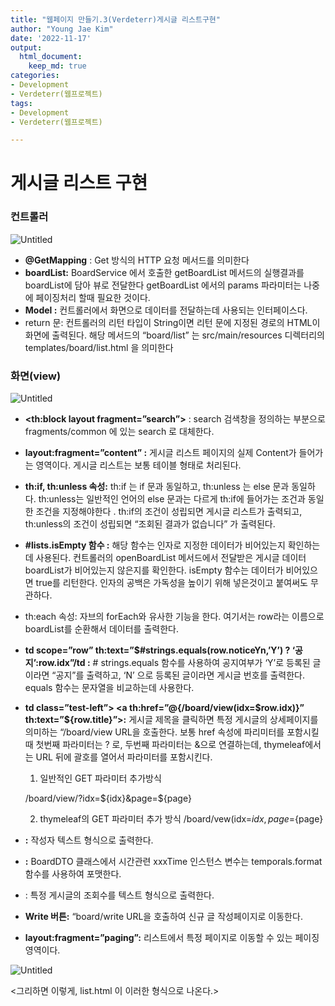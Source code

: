 ```yaml
---
title: "웹페이지 만들기.3(Verdeterr)게시글 리스트구현"
author: "Young Jae Kim"
date: '2022-11-17'
output:
  html_document:
    keep_md: true
categories: 
- Development
- Verdeterr(웹프로젝트)
tags:
- Development
- Verdeterr(웹프로젝트)

---
```


# 게시글 리스트 구현

### 컨트롤러

![Untitled](images/list/0.png)

- **@GetMapping** : Get 방식의 HTTP 요청 메서드를 의미한다
- **boardList:** BoardService 에서 호출한 getBoardList 메서드의 실행결과를 boardList에 담아 뷰로 전달한다 getBoardList  에서의 params 파라미터는 나중에 페이징처리 할때 필요한 것이다.
- **Model :** 컨트롤러에서 화면으로 데이터를 전달하는데 사용되는 인터페이스다.
- return 문: 컨트롤러의 리턴 타입이 String이면 리턴 문에 지정된 경로의 HTML이 화면에 출력된다. 해당 메서드의 “board/list” 는 src/main/resources 디렉터리의 templates/board/list.html 을 의미한다

### 화면(view)

![Untitled](images/list/1.png)

- **<th:block layout fragment=”search”>**  : search 검색창을 정의하는 부분으로 fragments/common 에 있는 search 로 대체한다.

- **layout:fragment=”content” :** 게시글 리스트 페이지의 실제 Content가 들어가는 영역이다. 게시글 리스트는 보통 테이블 형태로 처리된다.

- **th:if, th:unless 속성:**  th:if 는 if 문과 동일하고, th:unless 는 else 문과 동일하다. th:unless는 일반적인 언어의 else 문과는 다르게 th:if에 들어가는 조건과 동일한 조건을 지정해야한다 . th:if의 조건이 성립되면 게시글 리스트가 출력되고, th:unless의 조건이 성립되면 “조회된 결과가 없습니다” 가 출력된다.
- **#lists.isEmpty 함수 :** 해당 함수는 인자로 지정한 데이터가 비어있는지 확인하는데 사용된다. 컨트롤러의 openBoardList 메서드에서 전달받은 게시글 데이터 boardList가 비어있는지 않은지를 확인한다. isEmpty 함수는 데이터가 비어있으면 true를 리턴한다. 인자의 공백은 가독성을 높이기 위해 넣은것이고 붙여써도 무관하다.
- th:each 속성: 자브의 forEach와 유사한 기능을 한다. 여기서는 row라는 이름으로 boardList를 순환해서 데이터를 출력한다.
- **td scope=”row” th:text=”$#strings.equals(row.noticeYn,’Y’) ? ‘공지’:row.idx”/td :** # strings.equals 함수를 사용하여 공지여부가 ‘Y’로 등록된 글이라면 “공지”를 출력하고, ‘N’ 으로 등록된 글이라면 게시글 번호를 출력한다.  equals 함수는 문자열을 비교하는데 사용한다.
- **td class=”test-left”> <a th:href=”@{/board/view(idx=$row.idx)}” th:text=”${row.title}”></a></td>:** 게시글 제목을 클릭하면 특정 게시글의 상세페이지를 의미하는 “/board/view URL을 호출한다. 보통 href 속성에 파리미터를 포함시킬때 첫번째 파라미터는 ? 로, 두번째 파라미터는 &으로 연결하는데, thymeleaf에서는 URL 뒤에 괄호를 열어서 파라미터를 포함시킨다.
    
    1) 일반적인 GET 파라미터 추가방식 
    
    /board/view/?idx=${idx}&page=${page}
    
    2) thymeleaf의 GET 파라미터 추가 방식  /board/vew(idx=${idx},page=${page} 
    
- **<td th:text=”${row.writer}”></td> :** 작성자 텍스트 형식으로 출력한다.
- **<td th:text=”$#temporals.format(row.insertTime,’yyy-MM-dd)”></td>:** BoardDTO 클래스에서 시간관련 xxxTime 인스턴스 변수는 temporals.format 함수를 사용하여 포맷한다.
- <td th:text=”${row.viewCnt}”></td>: 특정 게시글의 조회수를 텍스트 형식으로 출력한다.
- **Write 버튼:** “board/write URL을 호출하여 신규 글 작성페이지로 이동한다.
- **layout:fragment=”paging”:** 리스트에서 특정 페이지로 이동할 수 있는 페이징 영역이다.

![Untitled](images/list/2.png)

<그리하면 이렇게, list.html 이 이러한 형식으로 나온다.>